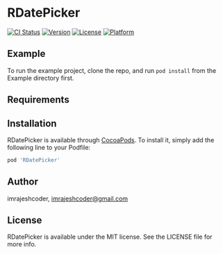 # RDatePicker

[![CI Status](https://img.shields.io/travis/imrajeshcoder/RDatePicker.svg?style=flat)](https://travis-ci.org/imrajeshcoder/RDatePicker)
[![Version](https://img.shields.io/cocoapods/v/RDatePicker.svg?style=flat)](https://cocoapods.org/pods/RDatePicker)
[![License](https://img.shields.io/cocoapods/l/RDatePicker.svg?style=flat)](https://cocoapods.org/pods/RDatePicker)
[![Platform](https://img.shields.io/cocoapods/p/RDatePicker.svg?style=flat)](https://cocoapods.org/pods/RDatePicker)

## Example

To run the example project, clone the repo, and run `pod install` from the Example directory first.

## Requirements

## Installation

RDatePicker is available through [CocoaPods](https://cocoapods.org). To install
it, simply add the following line to your Podfile:

```ruby
pod 'RDatePicker'
```

## Author

imrajeshcoder, imrajeshcoder@gmail.com

## License

RDatePicker is available under the MIT license. See the LICENSE file for more info.
